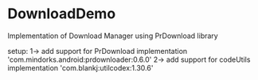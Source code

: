 # DownloadDemo
 Implementation of Download Manager using PrDownload library

setup: 
1-> add support for PrDownload  implementation 'com.mindorks.android:prdownloader:0.6.0'
2-> add support for codeUtils  implementation 'com.blankj:utilcodex:1.30.6' 

